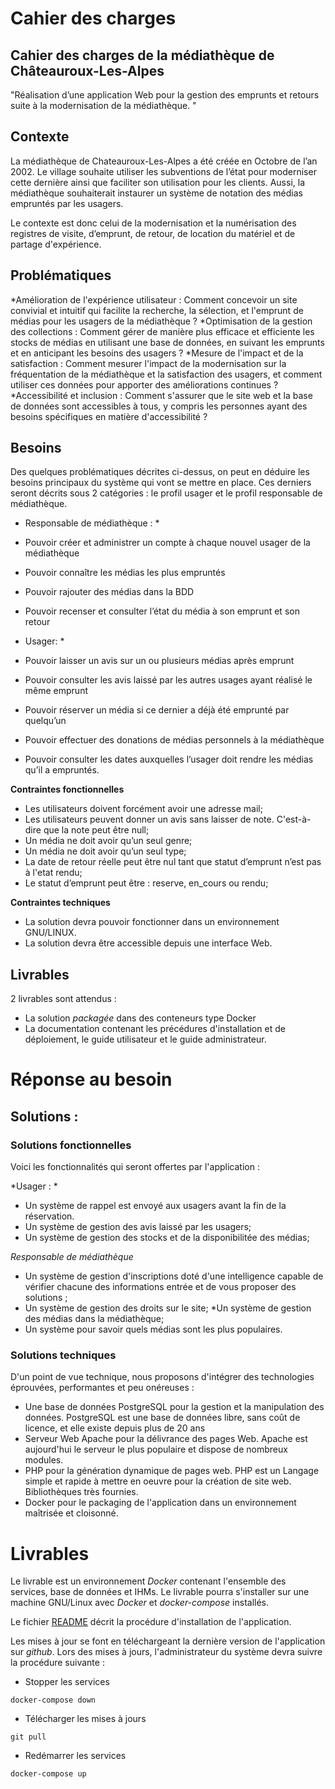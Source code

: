# Cahier des charges

## Cahier des charges de la médiathèque de Châteauroux-Les-Alpes 



"Réalisation d’une application Web pour la gestion des emprunts et retours suite à la modernisation de la médiathèque. "

## Contexte

La médiathèque de Chateauroux-Les-Alpes a été créée en Octobre de l’an 2002. Le village souhaite utiliser les subventions de l’état pour moderniser cette dernière ainsi que faciliter son utilisation pour les clients. Aussi, la médiathèque souhaiterait instaurer un système de notation des médias empruntés par les usagers. 

Le contexte est donc celui de la modernisation et la numérisation des registres de visite, d’emprunt, de retour, de location du matériel et de partage d'expérience.


## Problématiques

*Amélioration de l'expérience utilisateur : Comment concevoir un site convivial et intuitif qui facilite la recherche, la sélection, et l'emprunt de médias pour les usagers de la médiathèque ?
*Optimisation de la gestion des collections : Comment gérer de manière plus efficace et efficiente les stocks de médias en utilisant une base de données, en suivant les emprunts et en anticipant les besoins des usagers ?
*Mesure de l'impact et de la satisfaction : Comment mesurer l'impact de la modernisation sur la fréquentation de la médiathèque et la satisfaction des usagers, et comment utiliser ces données pour apporter des améliorations continues ?
*Accessibilité et inclusion : Comment s'assurer que le site web et la base de données sont accessibles à tous, y compris les personnes ayant des besoins spécifiques en matière d'accessibilité ?


## Besoins

Des quelques problématiques décrites ci-dessus, on peut en déduire les besoins principaux du système qui vont se mettre en place. Ces derniers seront décrits sous 2 catégories : 
le profil usager et le profil responsable de médiathèque.  

* Responsable de médiathèque : * 
* Pouvoir créer et administrer un compte à chaque nouvel usager de la médiathèque
* Pouvoir connaître les médias les plus empruntés
* Pouvoir rajouter des médias dans la BDD 
* Pouvoir recenser et consulter l’état du média à son emprunt et son retour 

* Usager: *

* Pouvoir laisser un avis sur un ou plusieurs médias après emprunt
* Pouvoir consulter les avis laissé par les autres usages ayant réalisé le même emprunt
* Pouvoir réserver un média si ce dernier a déjà été emprunté par quelqu’un 
* Pouvoir effectuer des donations de médias personnels à la médiathèque
* Pouvoir consulter les dates auxquelles l’usager doit rendre les médias qu’il a empruntés.


**Contraintes fonctionnelles**

*  Les utilisateurs doivent forcément avoir une adresse mail;
* Les utilisateurs peuvent donner un avis sans laisser de note. C'est-à- dire que la note peut être null;
* Un média ne doit avoir qu’un seul genre;
* Un média ne doit avoir qu’un seul type;
* La date de retour réelle peut être nul tant que statut d’emprunt n’est pas à l'etat rendu;
* Le statut d’emprunt peut être : reserve, en_cours ou rendu;


**Contraintes techniques**

* La solution devra pouvoir fonctionner dans un environnement GNU/LINUX.
* La solution devra être accessible depuis une interface Web.


## Livrables

2 livrables sont attendus :
* La solution _packagée_ dans des conteneurs type Docker
* La documentation contenant les précédures d'installation et de déploiement, le guide utilisateur et le guide administrateur.

# Réponse au besoin

## Solutions :

### Solutions fonctionnelles

Voici les fonctionnalités qui seront offertes par l'application :

*Usager : *
* Un système de rappel est envoyé aux usagers avant la fin de la réservation. 
* Un système de gestion des avis laissé par les usagers;
* Un système de gestion des stocks et de la disponibilitée des médias;

*Responsable de médiathèque*
* Un système de gestion d'inscriptions doté d'une intelligence capable de vérifier chacune des informations entrée et de vous proposer des solutions ;
* Un système de gestion des droits sur le site;
*Un système de gestion des médias dans la médiathèque;
* Un système pour savoir quels médias sont les plus populaires.


### Solutions techniques

D'un point de vue technique, nous proposons d'intégrer des technologies éprouvées, performantes et peu onéreuses : 

* Une base de données PostgreSQL pour la gestion et la manipulation des données. PostgreSQL est une base de données libre, sans coût de licence, et elle existe depuis plus de 20 ans
* Serveur Web Apache pour la délivrance des pages Web. Apache est aujourd'hui le serveur le plus populaire et dispose de nombreux modules.
* PHP pour la génération dynamique de pages web. PHP est un Langage simple et rapide à mettre en oeuvre pour la création de site web. Bibliothèques très fournies.
* Docker pour le packaging de l'application dans un environnement maîtrisée et cloisonné.

# Livrables

Le livrable est un environnement _Docker_ contenant l'ensemble des services, base de données et IHMs. Le livrable pourra s'installer sur une machine GNU/Linux avec _Docker_ et _docker-compose_ installés.

Le fichier [README](./README.md) décrit la procédure d'installation de l'application. 

Les mises à jour se font en téléchargeant la dernière version de l'application sur _github_. Lors des mises à jours, l'administrateur du système devra suivre la procédure suivante :
- Stopper les services 
```
docker-compose down
```
- Télécharger les mises à jours
```
git pull
```
- Redémarrer les services
```
docker-compose up
```

